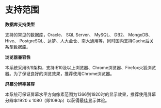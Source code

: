 

# 支持范围

**数据库支持类型**

支持的常见的数据库，Oracle、 SQL Server、 MySQL、 DB2、 MongoDB、 Hive、 PostgreSQL、达梦、人大金仓、南大通用等，同时国内支持Cache后关系型数据库。

**浏览器兼容性**

本系统采用B/S架构，支持IE10及以上浏览器、Chrome浏览器、Firefox火狐浏览器。为了保证良好的浏览效果，推荐使用Chrome浏览器。

**屏幕分辨率兼容**

本系统可保证屏幕水平方向像素范围为1366到1920时的显示效果，推荐使用屏幕分辨率1920 x 1080（即1080p）以获得最佳显示体验。
